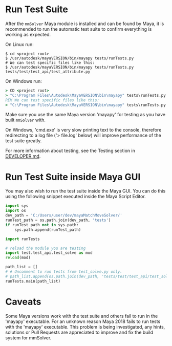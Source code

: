 # Run Test Suite

After the `mmSolver` Maya module is installed and can be found by
Maya, it is recommended to run the automatic test suite to confirm 
everything is working as expected.

On Linux run:
```commandline
$ cd <project root>
$ /usr/autodesk/mayaVERSION/bin/mayapy tests/runTests.py
# We can test specific files like this:
$ /usr/autodesk/mayaVERSION/bin/mayapy tests/runTests.py tests/test/test_api/test_attribute.py
```

On Windows run:
```cmd
> CD <project root>
> "C:\Program Files\Autodesk\MayaVERSION\bin\mayapy" tests\runTests.py > tests.log
REM We can test specific files like this:
> "C:\Program Files\Autodesk\MayaVERSION\bin\mayapy" tests\runTests.py tests/test/test_api/test_attribute.py > tests.log
```

Make sure you use the same Maya version 'mayapy' for testing as you
have built ``mmSolver`` with.

On Windows, 'cmd.exe' is very slow printing text to the console,
therefore redirecting to a log file ('> file.log' below) will improve
performance of the test suite greatly.

For more information about testing, see the Testing section in
[DEVELOPER.md](https://github.com/david-cattermole/mayaMatchMoveSolver/blob/master/DEVELOPER.md).

# Run Test Suite inside Maya GUI

You may also wish to run the test suite inside the Maya GUI.
You can do this using the following snippet executed inside the 
Maya Script Editor.

```python
import sys
import os
dev_path = 'C:/Users/user/dev/mayaMatchMoveSolver/'
runTest_path = os.path.join(dev_path, 'tests')
if runTest_path not in sys.path:
    sys.path.append(runTest_path)

import runTests

# reload the module you are testing
import test.test_api.test_solve as mod
reload(mod)

path_list = []
# # Uncomment to run tests from test_solve.py only.
# path_list.append(os.path.join(dev_path, 'tests/test/test_api/test_solve.py'))
runTests.main(path_list)
```

# Caveats

Some Maya versions work with the test suite and others fail to 
run in the 'mayapy' executable. For an unknown reason Maya 2018 fails
to run tests with the 'mayapy' executable. This problem is being 
investigated, any hints, solutions or Pull Requests are appreciated to
improve and fix the build system for mmSolver.
